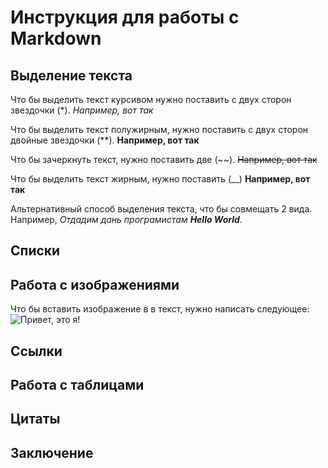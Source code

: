 # Инструкция для работы с Markdown

## Выделение текста

Что бы выделить текст курсивом нужно 
поставить с двух сторон звездочки (*).
*Например, вот так*

Что бы выделить текст полужирным, нужно 
поставить с двух сторон двойные звездочки (**).
**Например, вот так**

Что бы зачеркнуть текст, нужно
поставить две (~~).
~~Например, вот так~~

Что бы выделить текст жирным, нужно
поставить (__)
__Например, вот так__

Альтернативный способ выделения текста, что бы совмещать 2 вида.
Например, _Отдадим дань програмистам **Hello World**_.

## Списки

## Работа с изображениями

Что бы вставить изображение в в текст,
нужно написать следующее:
![Привет, это я!](foto.jpg)

## Ссылки

## Работа с таблицами

## Цитаты

## Заключение
